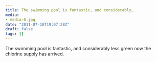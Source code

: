 ```yaml
---
title: The swimming pool is fantastic, and considerably…
media:
- media-0.jpg
date: "2011-07-18T19:07:28Z"
draft: false
tags: []
---
```

The swimming pool is fantastic, and considerably less green now the chlorine supply has arrived.
